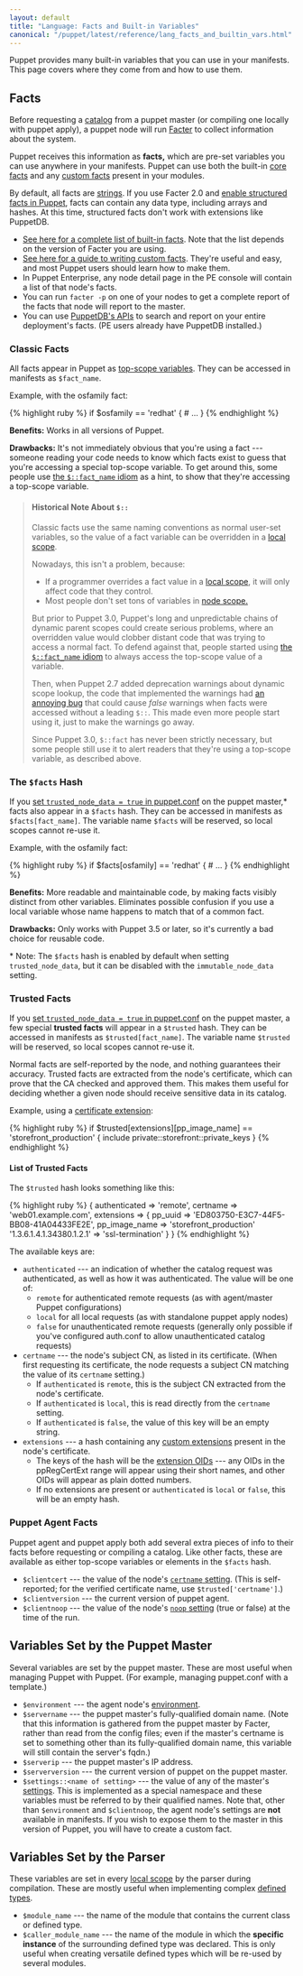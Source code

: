 ```yaml
---
layout: default
title: "Language: Facts and Built-in Variables"
canonical: "/puppet/latest/reference/lang_facts_and_builtin_vars.html"
---
```


[definedtype]: ./lang_defined_types.html
[environment]: ./environments.html
[topscope]: ./lang_scope.html#top-scope
[core_facts]: /facter/latest/core_facts.html
[facter]: /facter/latest
[customfacts]: /facter/latest/custom_facts.html
[catalog]: ./lang_summary.html#compilation-and-catalogs
[noop]: /references/3.5.latest/configuration.html#noop
[certname]: /references/3.5.latest/configuration.html#certname
[puppetdb_facts]: /puppetdb/latest/api/index.html
[localscope]: ./lang_scope.html#local-scopes
[trusted_on]: ./config_important_settings.html#getting-new-features-early
[scope]: ./lang_scope
[extensions]: ./ssl_attributes_extensions.html
[structured_facts_on]: ./config_important_settings.html#getting-new-features-early
[strings]: ./lang_datatypes.html#strings
[qualified_var_names]: ./lang_variables.html#accessing-out-of-scope-variables

Puppet provides many built-in variables that you can use in your manifests. This page covers where they come from and how to use them.

Facts
-----

Before requesting a [catalog][] from a puppet master (or compiling one locally with puppet apply), a puppet node will run [Facter][] to collect information about the system.

Puppet receives this information as **facts,** which are pre-set variables you can use anywhere in your manifests. Puppet can use both the built-in [core facts][core_facts] and any [custom facts][customfacts] present in your modules.

By default, all facts are [strings][]. If you use Facter 2.0 and [enable structured facts in Puppet][structured_facts_on], facts can contain any data type, including arrays and hashes. At this time, structured facts don't work with extensions like PuppetDB.

* [See here for a complete list of built-in facts][core_facts]. Note that the list depends on the version of Facter you are using.
* [See here for a guide to writing custom facts][customfacts]. They're useful and easy, and most Puppet users should learn how to make them.
* In Puppet Enterprise, any node detail page in the PE console will contain a list of that node's facts.
* You can run `facter -p` on one of your nodes to get a complete report of the facts that node will report to the master.
* You can use [PuppetDB's APIs][puppetdb_facts] to search and report on your entire deployment's facts. (PE users already have PuppetDB installed.)

### Classic Facts

All facts appear in Puppet as [top-scope variables][topscope]. They can be accessed in manifests as `$fact_name`.

Example, with the osfamily fact:

{% highlight ruby %}
    if $osfamily == 'redhat' {
      # ...
    }
{% endhighlight %}

**Benefits:** Works in all versions of Puppet.

**Drawbacks:** It's not immediately obvious that you're using a fact --- someone reading your code needs to know which facts exist to guess that you're accessing a special top-scope variable. To get around this, some people use [the `$::fact_name` idiom][qualified_var_names] as a hint, to show that they're accessing a top-scope variable.

> #### Historical Note About `$::`
>
> Classic facts use the same naming conventions as normal user-set variables, so the value of a fact variable can be overridden in a [local scope][localscope].
>
> Nowadays, this isn't a problem, because:
>
> * If a programmer overrides a fact value in a [local scope][localscope], it will only affect code that they control.
> * Most people don't set tons of variables in [node scope.](./lang_scope.html#node-scope)
>
> But prior to Puppet 3.0, Puppet's long and unpredictable chains of dynamic parent scopes could create serious problems, where an overridden value would clobber distant code that was trying to access a normal fact. To defend against that, people started using [the `$::fact_name` idiom][qualified_var_names] to always access the top-scope value of a variable.
>
> Then, when Puppet 2.7 added deprecation warnings about dynamic scope lookup, the code that implemented the warnings had [an annoying bug](http://projects.puppetlabs.com/issues/8174) that could cause _false_ warnings when facts were accessed without a leading `$::`. This made even more people start using it, just to make the warnings go away.
>
> Since Puppet 3.0, `$::fact` has never been strictly necessary, but some people still use it to alert readers that they're using a top-scope variable, as described above.

### The `$facts` Hash

If you [set `trusted_node_data = true` in puppet.conf][trusted_on] on the puppet master,\* facts also appear in a `$facts` hash. They can be accessed in manifests as `$facts[fact_name]`. The variable name `$facts` will be reserved, so local scopes cannot re-use it.

Example, with the osfamily fact:

{% highlight ruby %}
    if $facts[osfamily] == 'redhat' {
      # ...
    }
{% endhighlight %}

**Benefits:** More readable and maintainable code, by making facts visibly distinct from other variables. Eliminates possible confusion if you use a local variable whose name happens to match that of a common fact.

**Drawbacks:** Only works with Puppet 3.5 or later, so it's currently a bad choice for reusable code.

\* Note: The `$facts` hash is enabled by default when setting `trusted_node_data`, but it can be disabled with the `immutable_node_data` setting.

### Trusted Facts

If you [set `trusted_node_data = true` in puppet.conf][trusted_on] on the puppet master, a few special **trusted facts** will appear in a `$trusted` hash. They can be accessed in manifests as `$trusted[fact_name]`. The variable name `$trusted` will be reserved, so local scopes cannot re-use it.

Normal facts are self-reported by the node, and nothing guarantees their accuracy. Trusted facts are extracted from the node's certificate, which can prove that the CA checked and approved them. This makes them useful for deciding whether a given node should receive sensitive data in its catalog.

Example, using a [certificate extension][extensions]:

{% highlight ruby %}
    if $trusted[extensions][pp_image_name] == 'storefront_production' {
      include private::storefront::private_keys
    }
{% endhighlight %}

#### List of Trusted Facts

The `$trusted` hash looks something like this:

{% highlight ruby %}
    {
      authenticated => 'remote',
      certname      => 'web01.example.com',
      extensions    => {
                          pp_uuid                   => 'ED803750-E3C7-44F5-BB08-41A04433FE2E',
                          pp_image_name             => 'storefront_production'
                          '1.3.6.1.4.1.34380.1.2.1' => 'ssl-termination'
                       }
    }
{% endhighlight %}

The available keys are:

* `authenticated` --- an indication of whether the catalog request was authenticated, as well as how it was authenticated. The value will be one of:
    * `remote` for authenticated remote requests (as with agent/master Puppet configurations)
    * `local` for all local requests (as with standalone puppet apply nodes)
    * `false` for unauthenticated remote requests (generally only possible if you've configured auth.conf to allow unauthenticated catalog requests)
* `certname` --- the node's subject CN, as listed in its certificate. (When first requesting its certificate, the node requests a subject CN matching the value of its `certname` setting.)
    * If `authenticated` is `remote`, this is the subject CN extracted from the node's certificate.
    * If `authenticated` is `local`, this is read directly from the `certname` setting.
    * If `authenticated` is `false`, the value of this key will be an empty string.
* `extensions` --- a hash containing any [custom extensions][extensions] present in the node's certificate.
    * The keys of the hash will be the [extension OIDs](./ssl_attributes_extensions.html#recommended-oids-for-extensions) --- any OIDs in the ppRegCertExt range will appear using their short names, and other OIDs will appear as plain dotted numbers.
    * If no extensions are present or `authenticated` is `local` or `false`, this will be an empty hash.


### Puppet Agent Facts

Puppet agent and puppet apply both add several extra pieces of info to their facts before requesting or compiling a catalog. Like other facts, these are available as either top-scope variables or elements in the `$facts` hash.

* `$clientcert` --- the value of the node's [`certname` setting][certname]. (This is self-reported; for the verified certificate name, use `$trusted['certname']`.)
* `$clientversion` --- the current version of puppet agent.
* `$clientnoop` --- the value of the node's [`noop` setting][noop] (true or false) at the time of the run.

Variables Set by the Puppet Master
-----

Several variables are set by the puppet master. These are most useful when managing Puppet with Puppet. (For example, managing puppet.conf with a template.)

* `$environment` --- the agent node's [environment][].
* `$servername` --- the puppet master's fully-qualified domain name. (Note that this information is gathered from the puppet master by Facter, rather than read from the config files; even if the master's certname is set to something other than its fully-qualified domain name, this variable will still contain the server's fqdn.)
* `$serverip` --- the puppet master's IP address.
* `$serverversion` --- the current version of puppet on the puppet master.
* `$settings::<name of setting>` --- the value of any of the master's [settings](./config_about_settings.html). This is implemented as a special namespace and these variables must be referred to by their qualified names. Note that, other than `$environment` and `$clientnoop`, the agent node's settings are **not** available in manifests. If you wish to expose them to the master in this version of Puppet, you will have to create a custom fact.

Variables Set by the Parser
-----

These variables are set in every [local scope][scope] by the parser during compilation. These are mostly useful when implementing complex [defined types][definedtype].

* `$module_name` --- the name of the module that contains the current class or defined type.
* `$caller_module_name` --- the name of the module in which the **specific instance** of the surrounding defined type was declared. This is only useful when creating versatile defined types which will be re-used by several modules.

